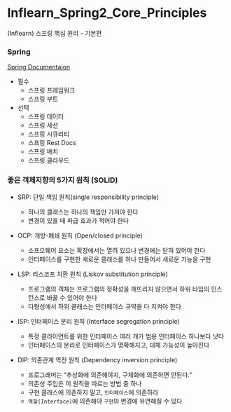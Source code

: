# Inflearn_Spring2_Core_Principles
(Inflearn) 스프링 핵심 원리 - 기본편


### Spring
[Spring Documentaion](https://spring.io/projects)

- 필수
    - 스프링 프레임워크
    - 스프링 부트
- 선택
    - 스프링 데이터
    - 스프링 세션
    - 스프링 시큐리티
    - 스프링 Rest Docs
    - 스프링 배치
    - 스프링 클라우드 
  

### 좋은 객체지향의 5가지 원칙 (SOLID)
  - SRP: 단일 책임 원칙(single responsibility principle)
    - 하나의 클래스는 하나의 책임만 가져야 한다
    - 변경이 있을 때 파급 효과가 적어야 한다
    
  - OCP: 개방-폐쇄 원칙 (Open/closed principle)
    - 소프으퉤어 요소는 확장에서는 열려 있으나 변경에는 닫혀 있어야 한다
    - 인터페이스를 구현한 새로운 클래스를 하나 만들어서 새로운 기능을 구현
    
  - LSP: 리스코프 치환 원칙 (Liskov substitution principle)
    - 프로그램의 객체는 프로그램의 정확성을 깨뜨리지 않으면서 하위 타입의 인스턴스로 바꿀
      수 있어야 한다
    - 다형성에서 하위 클래스는 인터페이스 규약을 다 지켜야 한다
    
  - ISP: 인터페이스 분리 원칙 (Interface segregation principle)
    - 특정 클라이언트를 위한 인터페이스 여러 개가 범용 인터페이스 하나보다 낫다
    - 인터페이스의 분리로 인터페이스가 명확해지고, 대체 가능성이 높아진다
    
  - DIP: 의존관계 역전 원칙 (Dependency inversion principle)
    - 프로그래머는 “추상화에 의존해야지, 구체화에 의존하면 안된다.”
    - 의존성 주입은 이 원칙을 따르는 방법 중 하나
    - 구현 클래스에 의존하지 말고, `인터페이스`에 의존하라
    - `역할(Interface)`에 의존해야 `구현`의 변경에 유연해질 수 있다




    
